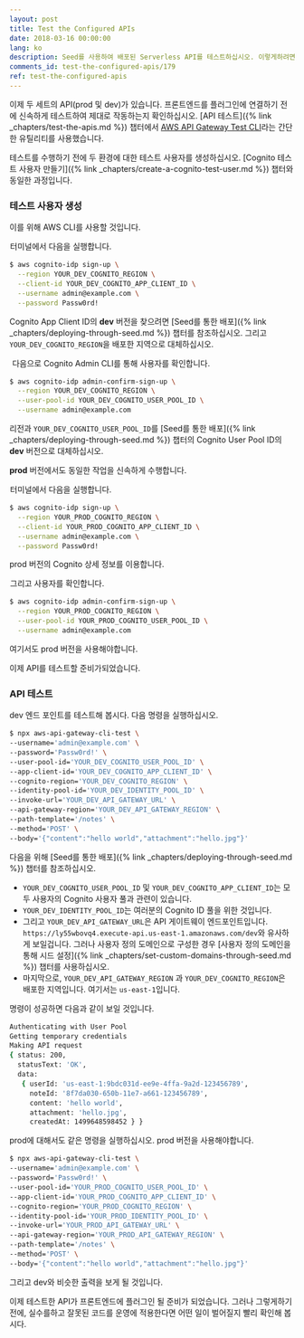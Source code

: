 ```yaml
---
layout: post
title: Test the Configured APIs
date: 2018-03-16 00:00:00
lang: ko
description: Seed를 사용하여 배포된 Serverless API를 테스트하십시오. 이렇게하려면 aws-api-gateway-cli-test의 NPM 패키지를 사용하고 운영 환경과 개발 환경을 모두 테스트하십시오. 
comments_id: test-the-configured-apis/179
ref: test-the-configured-apis
---
```


이제 두 세트의 API(prod 및 dev)가 있습니다. 프론트엔드를 플러그인에 연결하기 전에 신속하게 테스트하여 제대로 작동하는지 확인하십시오. [API 테스트]({% link _chapters/test-the-apis.md %}) 챕터에서 [AWS API Gateway Test CLI](https://github.com/AnomalyInnovations/aws-api-gateway-cli-test)라는 간단한 유틸리티를 사용했습니다.

테스트를 수행하기 전에 두 환경에 대한 테스트 사용자를 생성하십시오. [Cognito 테스트 사용자 만들기]({% link _chapters/create-a-cognito-test-user.md %}) 챕터와 동일한 과정입니다.

### 테스트 사용자 생성

이를 위해 AWS CLI를 사용할 것입니다.

<img class="code-marker" src="/assets/s.png" />터미널에서 다음을 실행합니다.

``` bash
$ aws cognito-idp sign-up \
  --region YOUR_DEV_COGNITO_REGION \
  --client-id YOUR_DEV_COGNITO_APP_CLIENT_ID \
  --username admin@example.com \
  --password Passw0rd!
```

Cognito App Client ID의 **dev** 버전을 찾으려면 [Seed를 통한 배포]({% link _chapters/deploying-through-seed.md %}) 챕터를 참조하십시오. 그리고`YOUR_DEV_COGNITO_REGION`을 배포한 지역으로 대체하십시오.

<img class="code-marker" src="/assets/s.png"/> 다음으로 Cognito Admin CLI를 통해 사용자를 확인합니다.

``` bash
$ aws cognito-idp admin-confirm-sign-up \
  --region YOUR_DEV_COGNITO_REGION \
  --user-pool-id YOUR_DEV_COGNITO_USER_POOL_ID \
  --username admin@example.com
```

리전과 `YOUR_DEV_COGNITO_USER_POOL_ID`를 [Seed를 통한 배포]({% link _chapters/deploying-through-seed.md %}) 챕터의 Cognito User Pool ID의 **dev** 버전으로 대체하십시오. 

**prod** 버전에서도 동일한 작업을 신속하게 수행합니다.

<img class="code-marker" src="/assets/s.png" />터미널에서 다음을 실행합니다.

``` bash
$ aws cognito-idp sign-up \
  --region YOUR_PROD_COGNITO_REGION \
  --client-id YOUR_PROD_COGNITO_APP_CLIENT_ID \
  --username admin@example.com \
  --password Passw0rd!
```

prod 버전의 Cognito 상세 정보를 이용합니다.

<img class="code-marker" src="/assets/s.png" />그리고 사용자를 확인합니다.

``` bash
$ aws cognito-idp admin-confirm-sign-up \
  --region YOUR_PROD_COGNITO_REGION \
  --user-pool-id YOUR_PROD_COGNITO_USER_POOL_ID \
  --username admin@example.com
```

여기서도 prod 버전을 사용해야합니다.

이제 API를 테스트할 준비가되었습니다.

### API 테스트

dev 엔드 포인트를 테스트해 봅시다. 다음 명령을 실행하십시오.

``` bash
$ npx aws-api-gateway-cli-test \
--username='admin@example.com' \
--password='Passw0rd!' \
--user-pool-id='YOUR_DEV_COGNITO_USER_POOL_ID' \
--app-client-id='YOUR_DEV_COGNITO_APP_CLIENT_ID' \
--cognito-region='YOUR_DEV_COGNITO_REGION' \
--identity-pool-id='YOUR_DEV_IDENTITY_POOL_ID' \
--invoke-url='YOUR_DEV_API_GATEWAY_URL' \
--api-gateway-region='YOUR_DEV_API_GATEWAY_REGION' \
--path-template='/notes' \
--method='POST' \
--body='{"content":"hello world","attachment":"hello.jpg"}'
```

다음을 위해 [Seed를 통한 배포]({% link _chapters/deploying-through-seed.md %}) 챕터를 참조하십시오.

- `YOUR_DEV_COGNITO_USER_POOL_ID` 및 `YOUR_DEV_COGNITO_APP_CLIENT_ID`는 모두 사용자의 Cognito 사용자 풀과 관련이 있습니다.
- `YOUR_DEV_IDENTITY_POOL_ID`는 여러분의 Cognito ID 풀을 위한 것입니다.
- 그리고 `YOUR_DEV_API_GATEWAY_URL`은 API 게이트웨이 엔드포인트입니다. `https://ly55wbovq4.execute-api.us-east-1.amazonaws.com/dev`와 유사하게 보일겁니다. 그러나 사용자 정의 도메인으로 구성한 경우 [사용자 정의 도메인을 통해 시드 설정]({% link _chapters/set-custom-domains-through-seed.md %}) 챕터를 사용하십시오.
- 마지막으로, `YOUR_DEV_API_GATEWAY_REGION` 과 `YOUR_DEV_COGNITO_REGION`은 배포한 지역입니다. 여기서는 `us-east-1`입니다.

명령이 성공하면 다음과 같이 보일 것입니다.

``` bash
Authenticating with User Pool
Getting temporary credentials
Making API request
{ status: 200,
  statusText: 'OK',
  data: 
   { userId: 'us-east-1:9bdc031d-ee9e-4ffa-9a2d-123456789',
     noteId: '8f7da030-650b-11e7-a661-123456789',
     content: 'hello world',
     attachment: 'hello.jpg',
     createdAt: 1499648598452 } }
```

prod에 대해서도 같은 명령을 실행하십시오. prod 버전을 사용해야합니다.

``` bash
$ npx aws-api-gateway-cli-test \
--username='admin@example.com' \
--password='Passw0rd!' \
--user-pool-id='YOUR_PROD_COGNITO_USER_POOL_ID' \
--app-client-id='YOUR_PROD_COGNITO_APP_CLIENT_ID' \
--cognito-region='YOUR_PROD_COGNITO_REGION' \
--identity-pool-id='YOUR_PROD_IDENTITY_POOL_ID' \
--invoke-url='YOUR_PROD_API_GATEWAY_URL' \
--api-gateway-region='YOUR_PROD_API_GATEWAY_REGION' \
--path-template='/notes' \
--method='POST' \
--body='{"content":"hello world","attachment":"hello.jpg"}'
```

그리고 dev와 비슷한 출력을 보게 될 것입니다.

이제 테스트한 API가 프론트엔드에 플러그인 될 준비가 되었습니다. 그러나 그렇게하기 전에, 실수를하고 잘못된 코드를 운영에 적용한다면 어떤 일이 벌어질지 빨리 확인해 봅시다.
